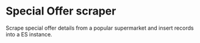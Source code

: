 # Special Offer scraper

Scrape special offer details from a popular supermarket
and insert records into a ES instance.

